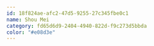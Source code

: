 ```yaml
---
id: 18f824ae-afc2-47d5-9255-27c345fbe0c1
name: Shou Mei
category: fd65d6d9-2404-4940-822d-f9c273d5bbda
color: "#e08d3e"
---
```

